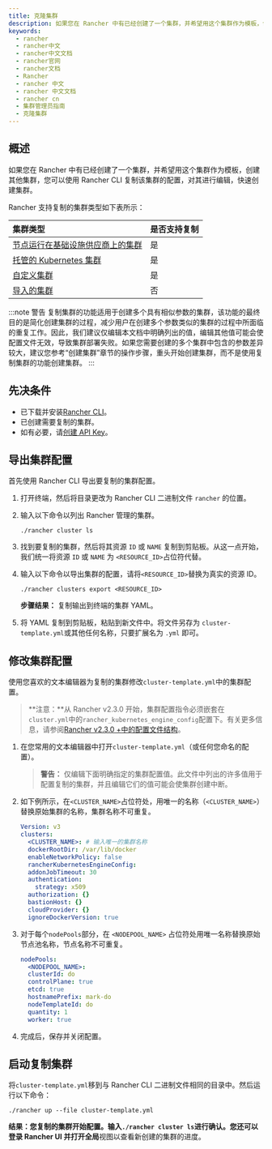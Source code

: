 ```yaml
---
title: 克隆集群
description: 如果您在 Rancher 中有已经创建了一个集群，并希望用这个集群作为模板，创建其他集群，您可以使用 Rancher CLI 复制该集群的配置，对其进行编辑，快速创建集群。复制集群的功能适用于创建多个具有相似参数的集群，该功能的最终目的是简化创建集群的过程，减少用户在创建多个参数类似的集群的过程中所面临的重复工作。因此，我们建议仅编辑本文档中明确列出的值，编辑其他值可能会使配置文件无效，导致集群部署失败。如果您需要创建的多个集群中包含的参数差异较大，建议您参考“创建集群”章节的操作步骤，重头开始创建集群，而不是使用复制集群的功能创建集群。
keywords:
  - rancher
  - rancher中文
  - rancher中文文档
  - rancher官网
  - rancher文档
  - Rancher
  - rancher 中文
  - rancher 中文文档
  - rancher cn
  - 集群管理员指南
  - 克隆集群
---
```


## 概述

如果您在 Rancher 中有已经创建了一个集群，并希望用这个集群作为模板，创建其他集群，您可以使用 Rancher CLI 复制该集群的配置，对其进行编辑，快速创建集群。

Rancher 支持复制的集群类型如下表所示：

| 集群类型                                                                                               | 是否支持复制 |
| :----------------------------------------------------------------------------------------------------- | :----------- |
| [节点运行在基础设施供应商上的集群](/docs/rancher2/cluster-provisioning/rke-clusters/node-pools/_index) | 是           |
| [托管的 Kubernetes 集群](/docs/rancher2/cluster-provisioning/hosted-kubernetes-clusters/_index)        | 是           |
| [自定义集群](/docs/rancher2/cluster-provisioning/rke-clusters/custom-nodes/_index)                     | 是           |
| [导入的集群](/docs/rancher2/cluster-provisioning/imported-clusters/_index)                             | 否           |

:::note 警告
复制集群的功能适用于创建多个具有相似参数的集群，该功能的最终目的是简化创建集群的过程，减少用户在创建多个参数类似的集群的过程中所面临的重复工作。因此，我们建议仅编辑本文档中明确列出的值，编辑其他值可能会使配置文件无效，导致集群部署失败。如果您需要创建的多个集群中包含的参数差异较大，建议您参考“创建集群”章节的操作步骤，重头开始创建集群，而不是使用复制集群的功能创建集群。
:::

## 先决条件

- 已下载并安装[Rancher CLI](/docs/rancher2/cli/_index)。
- 已创建需要复制的集群。
- 如有必要，请[创建 API Key](/docs/rancher2/user-settings/api-keys/_index)。

## 导出集群配置

首先使用 Rancher CLI 导出要复制的集群配置。

1.  打开终端，然后将目录更改为 Rancher CLI 二进制文件 `rancher` 的位置。

2.  输入以下命令以列出 Rancher 管理的集群。

        ./rancher cluster ls

3.  找到要复制的集群，然后将其资源 `ID` 或 `NAME` 复制到剪贴板。从这一点开始，我们统一将资源 `ID` 或 `NAME` 为 `<RESOURCE_ID>`占位符代替。

4.  输入以下命令以导出集群的配置，请将`<RESOURCE_ID>`替换为真实的资源 ID。

        ./rancher clusters export <RESOURCE_ID>

    **步骤结果：** 复制输出到终端的集群 YAML。

5.  将 YAML 复制到剪贴板，粘贴到新文件中。将文件另存为 `cluster-template.yml`或其他任何名称，只要扩展名为 `.yml` 即可。

## 修改集群配置

使用您喜欢的文本编辑器为复制的集群修改`cluster-template.yml`中的集群配置。

> **注意：**从 Rancher v2.3.0 开始，集群配置指令必须嵌套在`cluster.yml`中的`rancher_kubernetes_engine_config`配置下。有关更多信息，请参阅[Rancher v2.3.0 +中的配置文件结构](/docs/rancher2/cluster-provisioning/rke-clusters/options/_index)。

1. 在您常用的文本编辑器中打开`cluster-template.yml`（或任何您命名的配置）。

   > **警告：** 仅编辑下面明确指定的集群配置值。此文件中列出的许多值用于配置复制的集群，并且编辑它们的值可能会使集群创建中断。

1. 如下例所示，在`<CLUSTER_NAME>`占位符处，用唯一的名称（`<CLUSTER_NAME>`）替换原始集群的名称，集群名称不可重复。

   ```yml
   Version: v3
   clusters:
     <CLUSTER_NAME>: # 输入唯一的集群名称
     dockerRootDir: /var/lib/docker
     enableNetworkPolicy: false
     rancherKubernetesEngineConfig:
     addonJobTimeout: 30
     authentication:
       strategy: x509
     authorization: {}
     bastionHost: {}
     cloudProvider: {}
     ignoreDockerVersion: true
   ```

1. 对于每个`nodePools`部分，在 `<NODEPOOL_NAME>` 占位符处用唯一名称替换原始节点池名称，节点名称不可重复。

   ```yml
   nodePools:
     <NODEPOOL_NAME>:
     clusterId: do
     controlPlane: true
     etcd: true
     hostnamePrefix: mark-do
     nodeTemplateId: do
     quantity: 1
     worker: true
   ```

1. 完成后，保存并关闭配置。

## 启动复制集群

将`cluster-template.yml`移到与 Rancher CLI 二进制文件相同的目录中。然后运行以下命令：

    ./rancher up --file cluster-template.yml

**结果：**您复制的集群开始配置。输入`./rancher cluster ls`进行确认。您还可以登录 Rancher UI 并打开**全局**视图以查看新创建的集群的进度。
